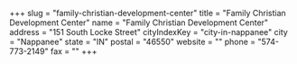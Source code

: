+++
slug = "family-christian-development-center"
title = "Family Christian Development Center"
name = "Family Christian Development Center"
address = "151 South Locke Street"
cityIndexKey = "city-in-nappanee"
city = "Nappanee"
state = "IN"
postal = "46550"
website = ""
phone = "574-773-2149"
fax = ""
+++
